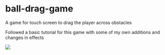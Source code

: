 # ball-drag-game
A game for touch screen to drag the player across obstacles

Followed a basic tutorial for this game with some of my own additions and changes in effects

![](https://github.com/kakarot98/ball-drag-game/Gameplay.gif)
